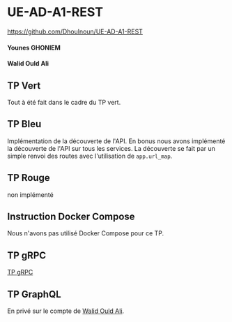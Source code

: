 # UE-AD-A1-REST
https://github.com/Dhoulnoun/UE-AD-A1-REST

#### Younes GHONIEM
#### Walid Ould Ali

## TP Vert
Tout à été fait dans le cadre du TP vert.

## TP Bleu
Implémentation de la découverte de l'API.
En bonus nous avons implémenté la découverte de l'API sur tous les services.
La découverte se fait par un simple renvoi des routes avec l'utilisation de `app.url_map`.


## TP Rouge

non implémenté

## Instruction Docker Compose

Nous n'avons pas utilisé Docker Compose pour ce TP.


## TP gRPC

[TP gRPC](https://github.com/Dhoulnoun/UE-AD-A1-GRPC)

## TP GraphQL

En privé sur le compte de [Walid Ould Ali](https://github.com/Walid-Ouldali).